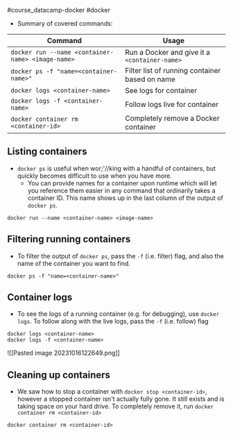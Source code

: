 #course_datacamp-docker #docker 

- Summary of covered commands:

| Command                       | Usage                                                        |
| ----------------------------- | ------------------------------------------------------------ |
| `docker run --name <container-name> <image-name>`    | Run a Docker and give it a `<container-name>`
| `docker ps -f "name=<container-name>"` | Filter list of running container based on name   |
| `docker logs <container-name>`  | See logs for container
| `docker logs -f <container-name>`                   | Follow logs live for container
| `docker container rm <container-id>`                              | Completely remove a Docker container
## Listing containers

- `docker ps` is useful when wor;'//king with a handful of containers, but quickly becomes difficult to use when you have more.
    - You can provide names for a container upon runtime which will let you reference them easier in any command that ordinarily takes a container ID. This name shows up in the last column of the output of `docker ps`.

```shell
docker run --name <container-name> <image-name>
```

## Filtering running containers

- To filter the output of `docker ps`, pass the `-f` (i.e. filter) flag, and also the name of the container you want to find.

```shell
docker ps -f "name=<container-name>"
```

## Container logs

- To see the logs of a running container (e.g. for debugging), use `docker logs`. To follow along with the live logs, pass the `-f` (i.e. follow) flag

```shell
docker logs <container-name>
docker logs -f <container-name>
```

![[Pasted image 20231016122649.png]]

## Cleaning up containers

- We saw how to stop a container with `docker stop <container-id>`, however a stopped container isn't actually fully gone. It still exists and is taking space on your hard drive. To completely remove it, run `docker container rm <container-id>`

```shell
docker container rm <container-id>
```


